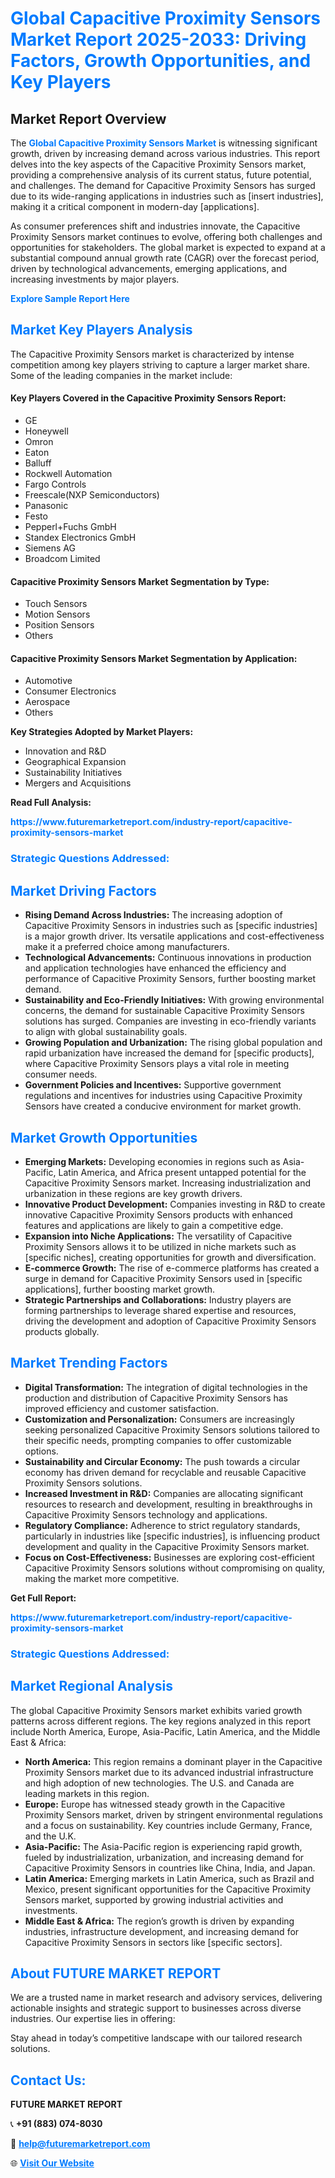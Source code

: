 <h1 style="color: #007BFF;">Global Capacitive Proximity Sensors Market Report 2025-2033: Driving Factors, Growth Opportunities, and Key Players</h1>

<section id="overview">
<h2>Market Report Overview</h2>
<p>The <a href="https://www.futuremarketreport.com/industry-report/capacitive-proximity-sensors-market" style="color: #007BFF; text-decoration: none;"><strong>Global Capacitive Proximity Sensors Market</strong></a> is witnessing significant growth, driven by increasing demand across various industries. This report delves into the key aspects of the Capacitive Proximity Sensors market, providing a comprehensive analysis of its current status, future potential, and challenges. The demand for Capacitive Proximity Sensors has surged due to its wide-ranging applications in industries such as [insert industries], making it a critical component in modern-day [applications].</p>
<p>As consumer preferences shift and industries innovate, the Capacitive Proximity Sensors market continues to evolve, offering both challenges and opportunities for stakeholders. The global market is expected to expand at a substantial compound annual growth rate (CAGR) over the forecast period, driven by technological advancements, emerging applications, and increasing investments by major players.</p>
</section>

<section id="overview">
<p><a href="https://www.futuremarketreport.com/request-sample/reportId=115728" style="color: #007BFF; text-decoration: none;"><strong>Explore Sample Report Here</strong></a></p>
</section>

<section id="key-players">
<h2 style="color: #007BFF;">Market Key Players Analysis</h2>
<p>The Capacitive Proximity Sensors market is characterized by intense competition among key players striving to capture a larger market share. Some of the leading companies in the market include:</p>
<h4>Key Players Covered in the Capacitive Proximity Sensors Report:</h4>
<ul><li>GE</li><li>Honeywell</li><li>Omron</li><li>Eaton</li><li>Balluff</li><li>Rockwell Automation</li><li>Fargo Controls</li><li>Freescale(NXP Semiconductors)</li><li>Panasonic</li><li>Festo</li><li>Pepperl+Fuchs GmbH</li><li>Standex Electronics GmbH</li><li>Siemens AG</li><li>Broadcom Limited</li></ul>
<h4>Capacitive Proximity Sensors Market Segmentation by Type:</h4>
<ul><li>Touch Sensors</li><li>Motion Sensors</li><li>Position Sensors</li><li>Others</li></ul>

<h4>Capacitive Proximity Sensors Market Segmentation by Application:</h4>
<ul><li>Automotive</li><li>Consumer Electronics</li><li>Aerospace</li><li>Others</li></ul>
<p><strong>Key Strategies Adopted by Market Players:</strong></p>
<ul>
<li>Innovation and R&D</li>
<li>Geographical Expansion</li>
<li>Sustainability Initiatives</li>
<li>Mergers and Acquisitions</li>
</ul>
</section>

<section>
<p><strong>Read Full Analysis: </strong></p><a href="https://www.futuremarketreport.com/industry-report/capacitive-proximity-sensors-market" style="color: #007BFF; text-decoration: none;"><strong>https://www.futuremarketreport.com/industry-report/capacitive-proximity-sensors-market</strong></a>
<h3 style="color: #007BFF;">Strategic Questions Addressed:</h3>
</section>

<section id="driving-factors">
<h2 style="color: #007BFF;">Market Driving Factors</h2>
<ul>
<li><strong>Rising Demand Across Industries:</strong> The increasing adoption of Capacitive Proximity Sensors in industries such as [specific industries] is a major growth driver. Its versatile applications and cost-effectiveness make it a preferred choice among manufacturers.</li>
<li><strong>Technological Advancements:</strong> Continuous innovations in production and application technologies have enhanced the efficiency and performance of Capacitive Proximity Sensors, further boosting market demand.</li>
<li><strong>Sustainability and Eco-Friendly Initiatives:</strong> With growing environmental concerns, the demand for sustainable Capacitive Proximity Sensors solutions has surged. Companies are investing in eco-friendly variants to align with global sustainability goals.</li>
<li><strong>Growing Population and Urbanization:</strong> The rising global population and rapid urbanization have increased the demand for [specific products], where Capacitive Proximity Sensors plays a vital role in meeting consumer needs.</li>
<li><strong>Government Policies and Incentives:</strong> Supportive government regulations and incentives for industries using Capacitive Proximity Sensors have created a conducive environment for market growth.</li>
</ul>
</section>

<section id="growth-opportunities">
<h2 style="color: #007BFF;">Market Growth Opportunities</h2>
<ul>
<li><strong>Emerging Markets:</strong> Developing economies in regions such as Asia-Pacific, Latin America, and Africa present untapped potential for the Capacitive Proximity Sensors market. Increasing industrialization and urbanization in these regions are key growth drivers.</li>
<li><strong>Innovative Product Development:</strong> Companies investing in R&D to create innovative Capacitive Proximity Sensors products with enhanced features and applications are likely to gain a competitive edge.</li>
<li><strong>Expansion into Niche Applications:</strong> The versatility of Capacitive Proximity Sensors allows it to be utilized in niche markets such as [specific niches], creating opportunities for growth and diversification.</li>
<li><strong>E-commerce Growth:</strong> The rise of e-commerce platforms has created a surge in demand for Capacitive Proximity Sensors used in [specific applications], further boosting market growth.</li>
<li><strong>Strategic Partnerships and Collaborations:</strong> Industry players are forming partnerships to leverage shared expertise and resources, driving the development and adoption of Capacitive Proximity Sensors products globally.</li>
</ul>
</section>

<section id="trending-factors">
<h2 style="color: #007BFF;">Market Trending Factors</h2>
<ul>
<li><strong>Digital Transformation:</strong> The integration of digital technologies in the production and distribution of Capacitive Proximity Sensors has improved efficiency and customer satisfaction.</li>
<li><strong>Customization and Personalization:</strong> Consumers are increasingly seeking personalized Capacitive Proximity Sensors solutions tailored to their specific needs, prompting companies to offer customizable options.</li>
<li><strong>Sustainability and Circular Economy:</strong> The push towards a circular economy has driven demand for recyclable and reusable Capacitive Proximity Sensors solutions.</li>
<li><strong>Increased Investment in R&D:</strong> Companies are allocating significant resources to research and development, resulting in breakthroughs in Capacitive Proximity Sensors technology and applications.</li>
<li><strong>Regulatory Compliance:</strong> Adherence to strict regulatory standards, particularly in industries like [specific industries], is influencing product development and quality in the Capacitive Proximity Sensors market.</li>
<li><strong>Focus on Cost-Effectiveness:</strong> Businesses are exploring cost-efficient Capacitive Proximity Sensors solutions without compromising on quality, making the market more competitive.</li>
</ul>
</section>

<section>
<p><strong>Get Full Report: </strong></p><a href="https://www.futuremarketreport.com/industry-report/capacitive-proximity-sensors-market" style="color: #007BFF; text-decoration: none;"><strong>https://www.futuremarketreport.com/industry-report/capacitive-proximity-sensors-market</strong></a>
<h3 style="color: #007BFF;">Strategic Questions Addressed:</h3>
</section>


<section id="regional-analysis">
<h2 style="color: #007BFF;">Market Regional Analysis</h2>
<p>The global Capacitive Proximity Sensors market exhibits varied growth patterns across different regions. The key regions analyzed in this report include North America, Europe, Asia-Pacific, Latin America, and the Middle East & Africa:</p>
<ul>
<li><strong>North America:</strong> This region remains a dominant player in the Capacitive Proximity Sensors market due to its advanced industrial infrastructure and high adoption of new technologies. The U.S. and Canada are leading markets in this region.</li>
<li><strong>Europe:</strong> Europe has witnessed steady growth in the Capacitive Proximity Sensors market, driven by stringent environmental regulations and a focus on sustainability. Key countries include Germany, France, and the U.K.</li>
<li><strong>Asia-Pacific:</strong> The Asia-Pacific region is experiencing rapid growth, fueled by industrialization, urbanization, and increasing demand for Capacitive Proximity Sensors in countries like China, India, and Japan.</li>
<li><strong>Latin America:</strong> Emerging markets in Latin America, such as Brazil and Mexico, present significant opportunities for the Capacitive Proximity Sensors market, supported by growing industrial activities and investments.</li>
<li><strong>Middle East & Africa:</strong> The region’s growth is driven by expanding industries, infrastructure development, and increasing demand for Capacitive Proximity Sensors in sectors like [specific sectors].</li>
</ul>
</section>

<footer>
<h2 style="color: #007BFF;">About FUTURE MARKET REPORT</h2>
<p>We are a trusted name in market research and advisory services, delivering actionable insights and strategic support to businesses across diverse industries. Our expertise lies in offering:</p>

<p>Stay ahead in today’s competitive landscape with our tailored research solutions.</p>

<h2 style="color: #007BFF;">Contact Us:</h2>
<p><strong>FUTURE MARKET REPORT</strong></p>
<p>📞 <strong>+91 (883) 074-8030</strong></p>
<p>📧 <strong><a href="mailto:help@futuremarketreport.com" style="color: #007BFF;">help@futuremarketreport.com</a></strong></p>
<p>🌐 <strong><a href="https://www.futuremarketreport.com/" style="color: #007BFF;">Visit Our Website</a></strong></p>
</footer>